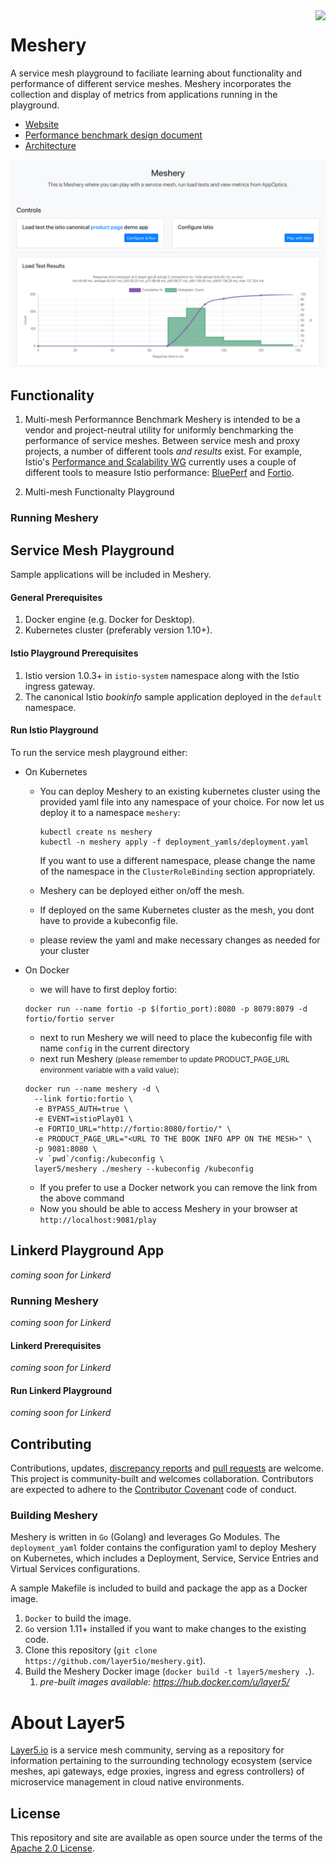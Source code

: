 <img align="right" src="https://layer5.io/assets/images/cube-sh-small.png" />

# Meshery

A service mesh playground to faciliate learning about functionality and performance of different service meshes. Meshery incorporates the collection and display of metrics from applications running in the playground.

- [Website](https://layer5.io/meshery)
- [Performance benchmark design document](https://docs.google.com/document/d/1nV8TunLmVC8j5cBELT42YfEXYmhG3ZqFtHxeG3-w9t0/edit?usp=sharing)
- [Architecture](https://docs.google.com/presentation/d/1UbuYMpn-e-mWVYwEASy4dzyZlrSgZX6MUfNtokraT9o/edit?usp=sharing)

![Service Mesh Playground](/public/static/img/meshery.png?raw=true "Service Mesh Playground")

## Functionality
1. Multi-mesh Performannce Benchmark
Meshery is intended to be a vendor and project-neutral utility for uniformly benchmarking the performance of service meshes. Between service mesh and proxy projects, a number of different tools *and results* exist. For example, Istio's [Performance and Scalability WG](https://github.com/istio/community/blob/master/WORKING-GROUPS.md#performance-and-scalability) currently uses a couple of different tools to measure Istio performance: [BluePerf](https://ibmcloud-perf.istio.io/regpatrol/) and [Fortio](https://fortio.istio.io).

1. Multi-mesh Functionalty Playground

### Running Meshery
## Service Mesh Playground
Sample applications will be included in Meshery. 

#### General Prerequisites
1. Docker engine (e.g. Docker for Desktop).
1. Kubernetes cluster (preferably version 1.10+).

#### Istio Playground Prerequisites
1. Istio version 1.0.3+ in `istio-system` namespace along with the Istio ingress gateway.
1. The canonical Istio _bookinfo_ sample application deployed in the `default` namespace.

#### Run Istio Playground
To run the service mesh playground either:
- On Kubernetes
  - You can deploy Meshery to an existing kubernetes cluster using the provided yaml file into any namespace of your choice. For now let us deploy it to a namespace `meshery`: 

    ```
    kubectl create ns meshery
    kubectl -n meshery apply -f deployment_yamls/deployment.yaml
    ```
    If you want to use a different namespace, please change the name of the namespace in the `ClusterRoleBinding` section appropriately.
  - Meshery can be deployed either on/off the mesh.
  - If deployed on the same Kubernetes cluster as the mesh, you dont have to provide a kubeconfig file.
  - please review the yaml and make necessary changes as needed for your cluster
- On Docker
  - we will have to first deploy fortio: 
  
  ```
  docker run --name fortio -p $(fortio_port):8080 -p 8079:8079 -d fortio/fortio server
  ```
  - next to run Meshery we will need to place the kubeconfig file with name `config` in the current directory
  - next run Meshery <small>(please remember to update PRODUCT_PAGE_URL environment variable with a valid value)</small>:
  ```
  docker run --name meshery -d \
	--link fortio:fortio \
	-e BYPASS_AUTH=true \
	-e EVENT=istioPlay01 \
	-e FORTIO_URL="http://fortio:8080/fortio/" \
	-e PRODUCT_PAGE_URL="<URL TO THE BOOK INFO APP ON THE MESH>" \
	-p 9081:8080 \
	-v `pwd`/config:/kubeconfig \
	layer5/meshery ./meshery --kubeconfig /kubeconfig
    ```
  - If you prefer to use a Docker network you can remove the link from the above command
  - Now you should be able to access Meshery in your browser at `http://localhost:9081/play`

## Linkerd Playground App
_coming soon for Linkerd_
### Running Meshery
_coming soon for Linkerd_
#### Linkerd Prerequisites
_coming soon for Linkerd_
#### Run Linkerd Playground
_coming soon for Linkerd_

## Contributing
Contributions, updates, [discrepancy reports](/../../issues) and [pull requests](/../../pulls) are welcome. This project is community-built and welcomes collaboration. Contributors are expected to adhere to the [Contributor Covenant](http://contributor-covenant.org) code of conduct.

### Building Meshery
Meshery is written in `Go` (Golang) and leverages Go Modules. The `deployment_yaml` folder contains the configuration yaml to deploy Meshery on Kubernetes, which includes a Deployment, Service, Service Entries and Virtual Services configurations.

A sample Makefile is included to build and package the app as a Docker image.
1. `Docker` to build the image.
1. `Go` version 1.11+ installed if you want to make changes to the existing code.
1. Clone this repository (`git clone https://github.com/layer5io/meshery.git`).
1. Build the Meshery Docker image (`docker build -t layer5/meshery .`).
    1. _pre-built images available: https://hub.docker.com/u/layer5/_

# About Layer5
[Layer5.io](https://layer5.io) is a service mesh community, serving as a repository for information pertaining to the surrounding technology ecosystem (service meshes, api gateways, edge proxies, ingress and egress controllers) of microservice management in cloud native environments.

## License

This repository and site are available as open source under the terms of the [Apache 2.0 License](https://opensource.org/licenses/Apache-2.0).
